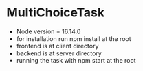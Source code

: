 # MultiChoiceTask
- Node version = 16.14.0 
- for installation run npm install at the root
- frontend is at client directory 
- backend is at server directory
- running the task with npm start at the root
